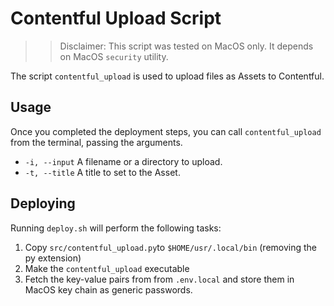 #  Contentful Upload Script 

>> Disclaimer: This script was tested on MacOS only. It depends on MacOS `security` utility.

The script `contentful_upload` is used to upload files as Assets to Contentful.

## Usage

Once you completed the deployment steps, you can call `contentful_upload` from the terminal, passing the arguments.  

 * `-i, --input`  A filename or a directory to upload.
 * `-t, --title` A title to set to the Asset.

## Deploying
Running `deploy.sh` will perform the following tasks:

1. Copy `src/contentful_upload.py`to `$HOME/usr/.local/bin` (removing the py extension)   
2. Make the `contentful_upload` executable
3. Fetch the key-value pairs from from `.env.local` and store them in MacOS key chain as generic passwords.





